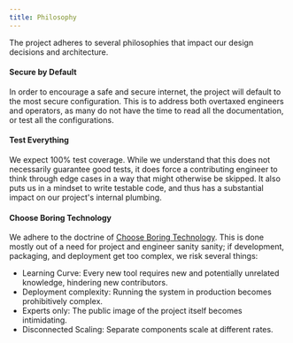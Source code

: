 ```yaml
---
title: Philosophy
---
```

The project adheres to several philosophies that impact our design decisions and architecture.

#### Secure by Default

In order to encourage a safe and secure internet, the project will default to the most
secure configuration. This is to address both overtaxed engineers and operators, as many
do not have the time to read all the documentation, or test all the configurations.

#### Test Everything

We expect 100% test coverage. While we understand that this does not 
necessarily guarantee good tests, it does force a contributing engineer to 
think through edge cases in a way that might otherwise be skipped. It also
puts us in a mindset to write testable code, and thus has a substantial impact
on our project's internal plumbing.

#### Choose Boring Technology

We adhere to the doctrine of [Choose Boring Technology](http://mcfunley.com/choose-boring-technology). 
This is done mostly out of a need for project and engineer sanity sanity; if development, 
packaging, and deployment get too complex, we risk several things:
 
 * Learning Curve: Every new tool requires new and potentially unrelated knowledge, hindering new contributors.
 * Deployment complexity: Running the system in production becomes prohibitively complex.
 * Experts only: The public image of the project itself becomes intimidating.
 * Disconnected Scaling: Separate components scale at different rates.
